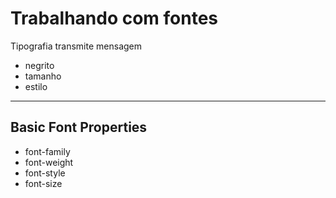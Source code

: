 # Trabalhando com fontes

Tipografia transmite mensagem

- negrito
- tamanho
- estilo

---

## Basic Font Properties

- font-family
- font-weight
- font-style
- font-size
